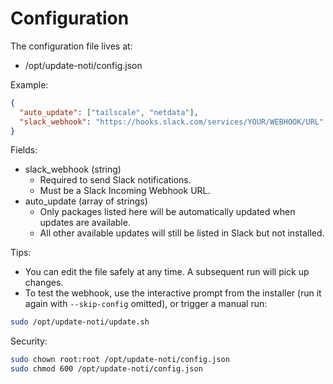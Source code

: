 # Configuration

The configuration file lives at:

- /opt/update-noti/config.json

Example:

```json
{
  "auto_update": ["tailscale", "netdata"],
  "slack_webhook": "https://hooks.slack.com/services/YOUR/WEBHOOK/URL"
}
```

Fields:

- slack_webhook (string)
  - Required to send Slack notifications.
  - Must be a Slack Incoming Webhook URL.
- auto_update (array of strings)
  - Only packages listed here will be automatically updated when updates are available.
  - All other available updates will still be listed in Slack but not installed.

Tips:

- You can edit the file safely at any time. A subsequent run will pick up changes.
- To test the webhook, use the interactive prompt from the installer (run it again with `--skip-config` omitted), or trigger a manual run:

```bash
sudo /opt/update-noti/update.sh
```

Security:

```bash
sudo chown root:root /opt/update-noti/config.json
sudo chmod 600 /opt/update-noti/config.json
```
